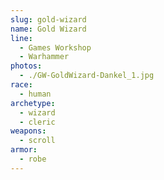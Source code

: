```yaml
---
slug: gold-wizard
name: Gold Wizard
line:
  - Games Workshop
  - Warhammer
photos:
  - ./GW-GoldWizard-Dankel_1.jpg
race:
  - human
archetype:
  - wizard
  - cleric
weapons:
  - scroll
armor:
  - robe
---
```

